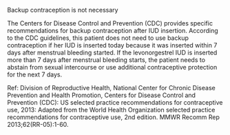 Backup contraception is not necessary

The Centers for Disease Control and Prevention (CDC) provides specific recommendations for backup
contraception after IUD insertion. According to the CDC guidelines, this patient does not need to use
backup contraception if her IUD is inserted today because it was inserted within 7 days after menstrual
bleeding started. If the levonorgestrel IUD is inserted more than 7 days after menstrual bleeding starts,
the patient needs to abstain from sexual intercourse or use additional contraceptive protection for the next
7 days.

Ref: Division of Reproductive Health, National Center for Chronic Disease Prevention and Health Promotion, Centers for
Disease Control and Prevention (CDC): US selected practice recommendations for contraceptive use, 2013: Adapted from
the World Health Organization selected practice recommendations for contraceptive use, 2nd edition. MMWR Recomm
Rep 2013;62(RR-05):1-60.